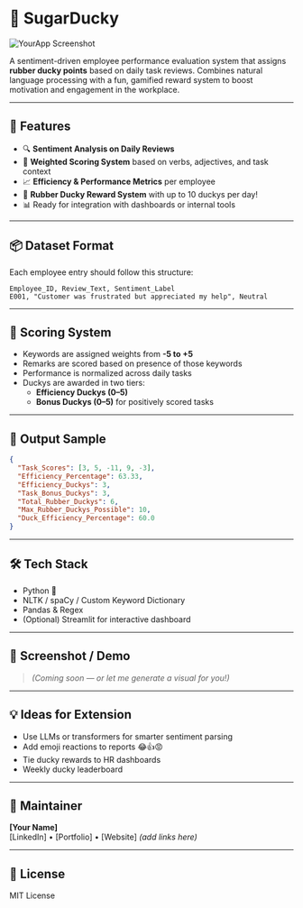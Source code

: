 # 🐤 SugarDucky

![YourApp Screenshot]("SugarDucky.jpeg")

A sentiment-driven employee performance evaluation system that assigns **rubber ducky points** based on daily task reviews. Combines natural language processing with a fun, gamified reward system to boost motivation and engagement in the workplace.

---

## 🚀 Features

- 🔍 **Sentiment Analysis on Daily Reviews**
- 🎯 **Weighted Scoring System** based on verbs, adjectives, and task context
- 📈 **Efficiency & Performance Metrics** per employee
- 🐤 **Rubber Ducky Reward System** with up to 10 duckys per day!
- 📊 Ready for integration with dashboards or internal tools

---

## 📦 Dataset Format

Each employee entry should follow this structure:

```csv
Employee_ID, Review_Text, Sentiment_Label
E001, "Customer was frustrated but appreciated my help", Neutral
```

---

## 🧠 Scoring System

- Keywords are assigned weights from **-5 to +5**
- Remarks are scored based on presence of those keywords
- Performance is normalized across daily tasks
- Duckys are awarded in two tiers:
  - **Efficiency Duckys (0–5)**
  - **Bonus Duckys (0–5)** for positively scored tasks

---

## 📐 Output Sample

```json
{
  "Task_Scores": [3, 5, -11, 9, -3],
  "Efficiency_Percentage": 63.33,
  "Efficiency_Duckys": 3,
  "Task_Bonus_Duckys": 3,
  "Total_Rubber_Duckys": 6,
  "Max_Rubber_Duckys_Possible": 10,
  "Duck_Efficiency_Percentage": 60.0
}
```

---

## 🛠️ Tech Stack

- Python 🐍
- NLTK / spaCy / Custom Keyword Dictionary
- Pandas & Regex
- (Optional) Streamlit for interactive dashboard

---

## 📸 Screenshot / Demo
> *(Coming soon — or let me generate a visual for you!)*

---

## 💡 Ideas for Extension

- Use LLMs or transformers for smarter sentiment parsing
- Add emoji reactions to reports 😂👍😡
- Tie ducky rewards to HR dashboards
- Weekly ducky leaderboard

---

## 🧽 Maintainer

**[Your Name]**  
[LinkedIn] • [Portfolio] • [Website] *(add links here)*

---

## 📜 License

MIT License
